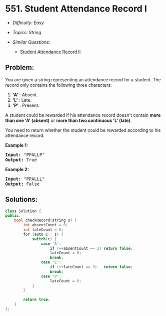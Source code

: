 # 551. Student Attendance Record I

* *Difficulty: Easy*

* *Topics: String*

* *Similar Questions:*

  * [Student Attendance Record II](student-attendance-record-ii.md)

## Problem:

You are given a string representing an attendance record for a student. The record only contains the following three characters:

<p>
<ol>
<li><b>'A'</b> : Absent. </li>
<li><b>'L'</b> : Late.</li>
<li> <b>'P'</b> : Present. </li>
</ol>
</p>

<p>
A student could be rewarded if his attendance record doesn't contain <b>more than one 'A' (absent)</b> or <b>more than two continuous 'L' (late)</b>.    </p>

<p>You need to return whether the student could be rewarded according to his attendance record.</p>

<p><b>Example 1:</b><br />
<pre>
<b>Input:</b> "PPALLP"
<b>Output:</b> True
</pre>
</p>

<p><b>Example 2:</b><br />
<pre>
<b>Input:</b> "PPALLL"
<b>Output:</b> False
</pre>
</p>



## Solutions:

```c++
class Solution {
public:
    bool checkRecord(string s) {
        int absentCount = 0;
        int lateCount = 0;
        for (auto c : s) {
            switch(c) {
                case 'A':
                    if (++absentCount == 2) return false;
                    lateCount = 0;
                    break;
                case 'L':
                    if (++lateCount == 3)   return false;
                    break;
                case 'P':
                    lateCount = 0;
            }
        }
        
        return true;
    }
};
```
